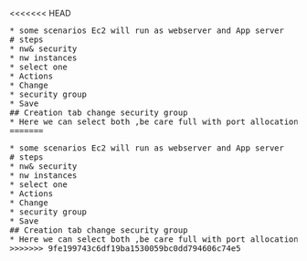 <<<<<<< HEAD
<pre>
* some scenarios Ec2 will run as webserver and App server
# steps
* nw& security
* nw instances
* select one
* Actions
* Change
* security group
* Save
## Creation tab change security group
* Here we can select both ,be care full with port allocations and confilts
=======
<pre>
* some scenarios Ec2 will run as webserver and App server
# steps
* nw& security
* nw instances
* select one
* Actions
* Change
* security group
* Save
## Creation tab change security group
* Here we can select both ,be care full with port allocations and confilts
>>>>>>> 9fe199743c6df19ba1530059bc0dd794606c74e5
</pre>